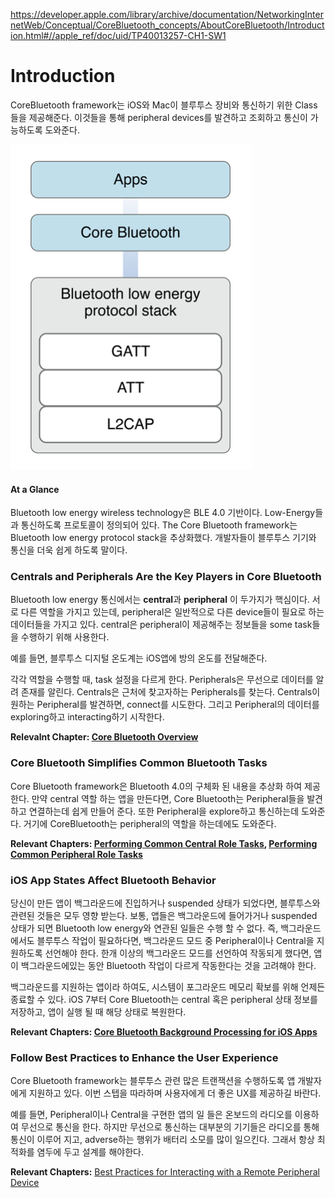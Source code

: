 https://developer.apple.com/library/archive/documentation/NetworkingInternetWeb/Conceptual/CoreBluetooth_concepts/AboutCoreBluetooth/Introduction.html#//apple_ref/doc/uid/TP40013257-CH1-SW1

# Introduction

CoreBluetooth framework는 iOS와 Mac이 블루투스 장비와 통신하기 위한 Class들을 제공해준다. 이것들을 통해 peripheral devices를 발견하고 조회하고 통신이 가능하도록 도와준다. 

<img src="./img/introduction.png"/>

#### At a Glance

Bluetooth low energy wireless technology은 BLE 4.0 기반이다. Low-Energy들과 통신하도록 프로토콜이 정의되어 있다. The Core Bluetooth framework는 Bluetooth low energy protocol stack을 추상화했다. 개발자들이 블루투스 기기와 통신을 더욱 쉽게 하도록 말이다.

### Centrals and Peripherals Are the Key Players in Core Bluetooth

Bluetooth low energy 통신에서는 **central**과 **peripheral** 이 두가지가 핵심이다. 서로 다른 역할을 가지고 있는데, peripheral은 일반적으로 다른 device들이 필요로 하는 데이터들을 가지고 있다. central은 peripheral이 제공해주는 정보들을 some task들을 수행하기 위해 사용한다.  

예를 들면, 블루투스 디지털 온도계는 iOS앱에 방의 온도를 전달해준다. 

각각 역할을 수행할 때, task 설정을 다르게 한다. Peripherals은 무선으로 데이터를 알려 존재를 알린다. Centrals은 근처에 찾고자하는 Peripherals를 찾는다. Centrals이 원하는 Peripheral를 발견하면, connect를 시도한다. 그리고 Peripheral의 데이터를 exploring하고 interacting하기 시작한다. 

**Relevalnt Chapter: [Core Bluetooth Overview](<https://github.com/wjdgo813/About_CoreBluetooth/blob/master/CoreBluetooth_Overview.md>)**

### Core Bluetooth Simplifies Common Bluetooth Tasks

Core Bluetooth framework은 Bluetooth 4.0의 구체화 된 내용을 추상화 하여 제공한다. 만약 central 역할 하는 앱을 만든다면, Core Bluetooth는 Peripheral들을 발견하고 연결하는데 쉽게 만들어 준다. 또한 Peripheral을 explore하고 통신하는데 도와준다. 거기에 CoreBluetooth는 peripheral의 역할을 하는데에도 도와준다.

**Relevant Chapters: [Performing Common Central Role Tasks](<https://github.com/wjdgo813/About_CoreBluetooth/blob/master/Performing_Common_Central_Role_Tasks.md>), [Performing Common Peripheral Role Tasks](<https://github.com/wjdgo813/About_CoreBluetooth/blob/master/Performing%20Common_Peripheral_Role_Tasks.md>)**

### iOS App States Affect Bluetooth Behavior

당신이 만든 앱이 백그라운드에 진입하거나 suspended 상태가 되었다면, 블루투스와 관련된 것들은 모두 영향 받는다. 보통, 앱들은 백그라운드에 들어가거나 suspended 상태가 되면 Bluetooth low energy와 연관된 일들은 수행 할 수 없다. 즉, 백그라운드에서도 블루투스 작업이 필요하다면, 백그라운드 모드 중 Peripheral이나 Central을 지원하도록 선언해야 한다. 한개 이상의 백그라운드 모드를 선언하여 작동되게 했다면, 앱이 백그라운드에있는 동안 Bluetooth 작업이 다르게 작동한다는 것을 고려해야 한다. 

백그라운드를 지원하는 앱이라 하여도, 시스템이 포그라운드 메모리 확보를 위해 언제든 종료할 수 있다. iOS 7부터 Core Bluetooth는 central 혹은 peripheral 상태 정보를 저장하고, 앱이 실행 될 때 해당 상태로 복원한다. 

**Relevant Chapters: [Core Bluetooth Background Processing for iOS Apps](<https://github.com/wjdgo813/About_CoreBluetooth/blob/master/CB_Background_Processing.md>)**

### Follow Best Practices to Enhance the User Experience

Core Bluetooth framework는 블루투스 관련 많은 트랜잭션을 수행하도록 앱 개발자에게 지원하고 있다. 이번 스텝을 따라하며 사용자에게 더 좋은 UX를 제공하길 바란다. 

예를 들면, Peripheral이나 Central을 구현한 앱의 일 들은 온보드의 라디오를 이용하여 무선으로 통신을 한다. 하지만 무선으로 통신하는 대부분의 기기들은 라디오를 통해 통신이 이루어 지고, adverse하는 행위가 배터리 소모를 많이 일으킨다. 그래서 항상 최적화를 염두에 두고 설계를 해야한다. 

**Relevant Chapters:** [Best Practices for Interacting with a Remote Peripheral Device](https://github.com/wjdgo813/About_CoreBluetooth/blob/master/Best_Practices_%20Remote_Peripheral%20Device.md)





